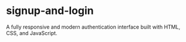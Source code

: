 # signup-and-login
A fully responsive and modern authentication interface built with HTML, CSS, and JavaScript.
